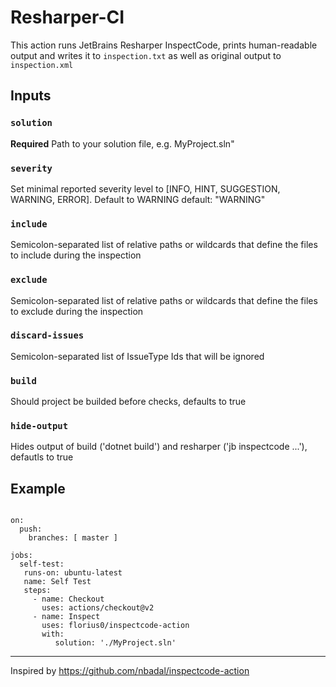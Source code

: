 # Resharper-CI

This action runs JetBrains Resharper InspectCode, prints human-readable output and writes it to `inspection.txt` as well as original output to `inspection.xml`

## Inputs

### `solution`

  **Required** Path to your solution file, e.g. MyProject.sln"

### `severity`

  Set minimal reported severity level to [INFO, HINT, SUGGESTION, WARNING, ERROR]. Default to WARNING
  default: "WARNING"

### `include`

  Semicolon-separated list of relative paths or wildcards that define the files to include during the inspection

### `exclude`

  Semicolon-separated list of relative paths or wildcards that define the
  files to exclude during the inspection

### `discard-issues`

  Semicolon-separated list of IssueType Ids that will be ignored

### `build`

  Should project be builded before checks, defaults to true

### `hide-output`

  Hides output of build ('dotnet build') and resharper ('jb inspectcode ...'), defautls to true

## Example

```name: InspectMaster

on:
  push:
    branches: [ master ]

jobs:
  self-test:
   runs-on: ubuntu-latest
   name: Self Test
   steps:
     - name: Checkout
       uses: actions/checkout@v2
     - name: Inspect
       uses: florius0/inspectcode-action
       with:
          solution: './MyProject.sln'
```

------
Inspired by <https://github.com/nbadal/inspectcode-action>

